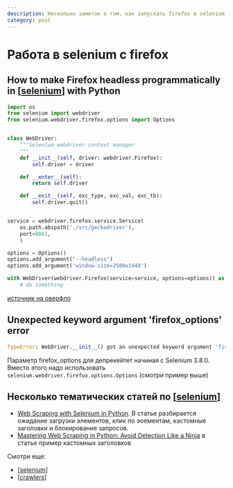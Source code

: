 ```yaml
---
description: Несколько заметок о том, как запускать firefox в selenium
category: post
---
```

# Работа в selenium с firefox

## How to make Firefox headless programmatically in [[selenium]] with Python

```python
import os
from selenium import webdriver
from selenium.webdriver.firefox.options import Options


class WebDriver:
    """Selenium webdriver context manager
    """
    def __init__(self, driver: webdriver.Firefox):
        self.driver = driver

    def __enter__(self):
        return self.driver

    def __exit__(self, exc_type, exc_val, exc_tb):
        self.driver.quit()


service = webdriver.firefox.service.Service(
    os.path.abspath('./src/geckodriver'),
    port=8081,
    )

options = Options()
options.add_argument("--headless")
options.add_argument('window-size=2500x1440')

with WebDriver(webdriver.Firefox(service=service, options=options)) as driver:
    # do something
```

[источник на оверфло](https://stackoverflow.com/questions/46753393/how-to-make-firefox-headless-programmatically-in-selenium-with-python)

## Unexpected keyword argument 'firefox_options' error

```python
TypeError: WebDriver.__init__() got an unexpected keyword argument 'firefox_options' error using firefox_options as arguments in Selenium Python
```

Параметр firefox_options для депрекейтет начиная с Selenium 3.8.0. Вместо этого надо использовать `selenium.webdriver.firefox.options.Options` (смотри пример выше)

## Несколько тематических статей по [[selenium]]

- [Web Scraping with Selenium in Python](https://www.zenrows.com/blog/web-scraping-with-selenium-in-python#getting-started). В статье разбирается ожидание загрузки элементов, клик по эоементам, кастомные заголовки и блокирование запросов.
- [Mastering Web Scraping in Python: Avoid Detection Like a Ninja](https://www.zenrows.com/blog/stealth-web-scraping-in-python-avoid-blocking-like-a-ninja#behavioral-patterns) в статье пример кастомных заголовков

Смотри еще:

- [[selenium]]
- [[crawlers]]

[//begin]: # "Autogenerated link references for markdown compatibility"
[selenium]: ../notes/selenium "Selenium"
[crawlers]: ../lists/crawlers "Crawlers"
[//end]: # "Autogenerated link references"
[//begin]: # "Autogenerated link references for markdown compatibility"
[selenium]: ../notes/selenium "Selenium"
[selenium]: ../notes/selenium "Selenium"
[selenium]: ../notes/selenium "Selenium"
[crawlers]: ../lists/crawlers "Crawlers"
[//end]: # "Autogenerated link references"